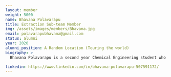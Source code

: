 ```yaml
---
layout: member
weight: 5000
name: Bhavana Polavarapu
title: Extraction Sub-team Member
img: /assets/images/members/Bhavana.jpg
email: polavarapubhavana@gmail.com
status: alumni
year: 2020
alumni_position: A Random Location (Touring the world)
biography: >
  Bhavana Polavarapu is a second year Chemical Engineering student who is passionate about and dedicated to the field of renewable energies. As Bhavana comes from countries where energy sustainability and cost efficiency are more important than ever, she is looking forward to expanding her knowledge while working with micro-algae and studying its feasibility. She has extensive experience in researching about the topic and hopes to contribute to her best efforts and learn with an ambition. 

linkedin: https://www.linkedin.com/in/bhavana-polavarapu-507591172/
---
```


